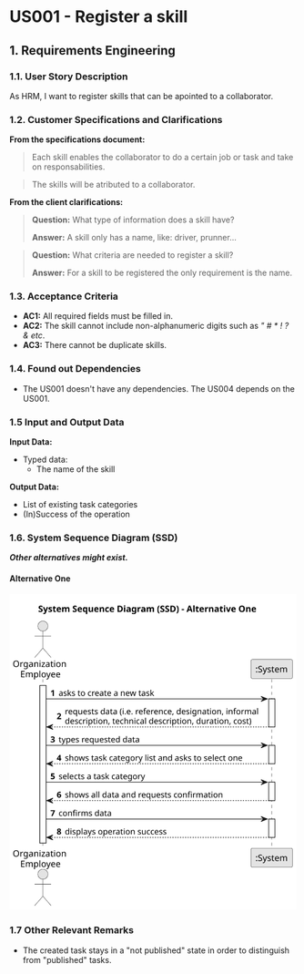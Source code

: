 # US001 - Register a skill


## 1. Requirements Engineering

### 1.1. User Story Description

As HRM, I want to register skills that can be apointed to a collaborator.

### 1.2. Customer Specifications and Clarifications 

**From the specifications document:**

>	Each skill enables the collaborator to do a certain job or task and take on responsabilities.

>	The skills will be atributed to a collaborator.

**From the client clarifications:**

> **Question:** What type of information does a skill have?
>
> **Answer:** A skill only has a name, like: driver, prunner...

> **Question:** What criteria are needed to register a skill?
>
> **Answer:** For a skill to be registered the only requirement is the name.

### 1.3. Acceptance Criteria

* **AC1:** All required fields must be filled in.
* **AC2:** The skill cannot include non-alphanumeric digits such as _" # * ! ? & etc_.
* **AC3:** There cannot be duplicate skills.

### 1.4. Found out Dependencies

* The US001 doesn't have any dependencies. The US004 depends on the US001.

### 1.5 Input and Output Data

**Input Data:**

* Typed data:
    * The name of the skill


**Output Data:**

* List of existing task categories
* (In)Success of the operation

### 1.6. System Sequence Diagram (SSD)

**_Other alternatives might exist._**

#### Alternative One

![System Sequence Diagram - Alternative One](svg/us006-system-sequence-diagram-alternative-one.svg)

### 1.7 Other Relevant Remarks

* The created task stays in a "not published" state in order to distinguish from "published" tasks.